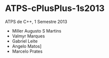 ATPS-cPlusPlus-1s2013
=====================

ATPS de C++, 1 Semestre 2013

* Miller Augusto S Martins
* Valmyr Marques
* Gabriel Leite
* Angelo Matos]
* Marcelo Prates